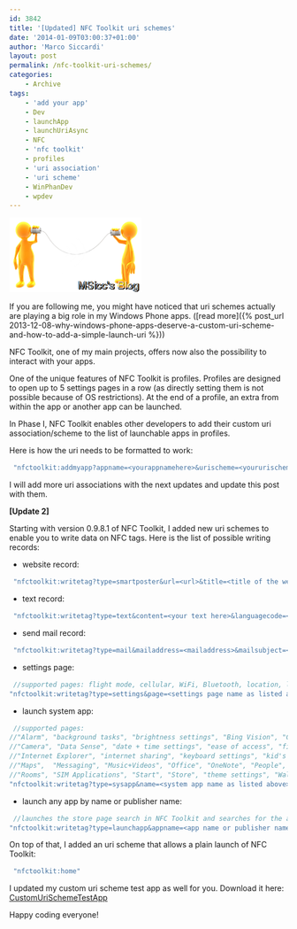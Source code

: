 ```yaml
---
id: 3842
title: '[Updated] NFC Toolkit uri schemes'
date: '2014-01-09T03:00:37+01:00'
author: 'Marco Siccardi'
layout: post
permalink: /nfc-toolkit-uri-schemes/
categories:
    - Archive
tags:
    - 'add your app'
    - Dev
    - launchApp
    - launchUriAsync
    - NFC
    - 'nfc toolkit'
    - profiles
    - 'uri association'
    - 'uri scheme'
    - WinPhanDev
    - wpdev
---
```


![app2app_nfctoolkit](/assets/img/2013/12/app2app_nfctoolkit.png "app2app_nfctoolkit")

If you are following me, you might have noticed that uri schemes actually are playing a big role in my Windows Phone apps. ([read more]({% post_url 2013-12-08-why-windows-phone-apps-deserve-a-custom-uri-scheme-and-how-to-add-a-simple-launch-uri %}))

NFC Toolkit, one of my main projects, offers now also the possibility to interact with your apps.

One of the unique features of NFC Toolkit is profiles. Profiles are designed to open up to 5 settings pages in a row (as directly setting them is not possible because of OS restrictions). At the end of a profile, an extra from within the app or another app can be launched.

In Phase I, NFC Toolkit enables other developers to add their custom uri association/scheme to the list of launchable apps in profiles.

Here is how the uri needs to be formatted to work:

``` csharp
 "nfctoolkit:addmyapp?appname=<yourappnamehere>&urischeme=<yoururischemehere>"
```
 
I will add more uri associations with the next updates and update this post with them.

**\[Update 2\]**

Starting with version 0.9.8.1 of NFC Toolkit, I added new uri schemes to enable you to write data on NFC tags. Here is the list of possible writing records:

- website record:

``` csharp
 "nfctoolkit:writetag?type=smartposter&url=<url>&title=<title of the website>&languagecode=<two letter lang code (standard: en)>"
```
 
- text record:

``` csharp
 "nfctoolkit:writetag?type=text&content=<your text here>&languagecode=<two letter lang code (standard: en)>"
```
 
- send mail record:

``` csharp
 "nfctoolkit:writetag?type=mail&mailaddress=<mailaddress>&mailsubject=<mailsubject>&mailbody=<mailbody>"
```
 
- settings page:

``` csharp
 //supported pages: flight mode, cellular, WiFi, Bluetooth, location, lock screen
"nfctoolkit:writetag?type=settings&page=<settings page name as listed above>"
```
 
- launch system app:

``` csharp
 //supported pages: 
//"Alarm", "background tasks", "brightness settings", "Bing Vision", "Calculator", "Calendar", "call history", 
//"Camera", "Data Sense", "date + time settings", "ease of access", "find my phone", "Games", "Help+Tips", 
//"Internet Explorer", "internet sharing", "keyboard settings", "kid's corner settings", "language + region settings", 
//"Maps",  "Messaging", "Music+Videos", "Office", "OneNote", "People", "Phone", "phone information", "Photos", 
//"Rooms", "SIM Applications", "Start", "Store", "theme settings", "Wallet"
"nfctoolkit:writetag?type=sysapp&name=<system app name as listed above>"
```
 
- launch any app by name or publisher name:

``` csharp
 //launches the store page search in NFC Toolkit and searches for the app/publisher
"nfctoolkit:writetag?type=launchapp&appname=<app name or publisher name>"
```
 
On top of that, I added an uri scheme that allows a plain launch of NFC Toolkit:

``` csharp
 "nfctoolkit:home"
```
 
I updated my custom uri scheme test app as well for you. Download it here: [CustomUriSchemeTestApp](/assets/img/2013/12/CustomUriSchemeTestApp1.zip)

Happy coding everyone!